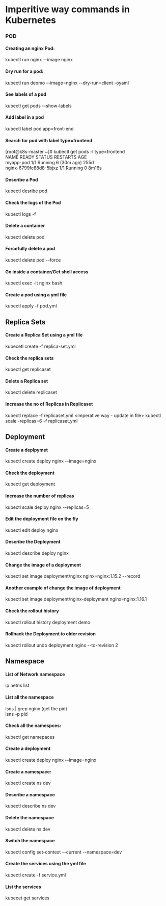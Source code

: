 # Imperitive way commands in Kubernetes 

### POD

#### Creating an nginx Pod:
kubectl run nginx --image nginx

#### Dry run for a pod:
kubectl run deomo --image=nginx --dry-run=client -oyaml

#### See labels of a pod 
kubectl get pods --show-labels 

#### Add label in a pod
kubectl label pod app=front-end

#### Search for pod with label type=frontend

[root@k8s-master ~]# kubectl get pods -l type=frontend  
NAME                     READY   STATUS    RESTARTS      AGE  
myapp-pod                1/1     Running   6 (30m ago)   255d  
nginx-6799fc88d8-5bjxz   1/1     Running   0             8m16s  

#### Describe a Pod
kubectl desribe pod

#### Check the logs of the Pod
kubectl logs -f <pod-name>

#### Delete a container 
kubectl delete pod <pod-name>

#### Forcefully delete a pod
kubectl delete pod <pod-name> --force

#### Go inside a container/Get shell access
kubectl exec -it nginx  bash

#### Create a pod using a yml file
kubectl apply -f pod.yml

## Replica Sets

#### Create a Replica Set using a yml file 
kubecetl create -f replica-set.yml

#### Check the replica sets
kubectl get replicaset

#### Delete a Replica set
kubectl delete replicaset <name>

#### Increase the no of Replicas in Replicaset
kubectl replace -f replicaset.yml <imperative way - update in file>
kubectl scale -replicas=6 -f replicaset.yml

## Deployment 

#### Create a deplpymet
kubectl create deploy nginx --image=nginx

#### Check the deployment
kubectl get deployment 

#### Increase the number of replicas
kubectl scale deploy nginx --replicas=5 

#### Edit the deployment file on the fly
kubectl edit deploy nginx

#### Describe the Deployment
kubectl describe deploy nginx

#### Change the image of a deployment
kubectl set image deployment/nginx nginx=nginx:1.15.2 --record

#### Another example of change the image of deployment
kubectl set image deployment/nginx-deployment nginx=nginx:1.16.1

#### Check the rollout history
kubectl rollout history deployment demo

#### Rollback the Deployment to older revision
kubectl rollout undo deployment nginx --to-revision 2

## Namespace 

#### List of Network namespace
ip netns list

#### List all the namespace
lsns | grep nginx   (get the pid)  
lsns -p pid  

#### Check all the namespces:
kubectl get namepaces

#### Create a deployment
kubectl create deploy nginx --image=nginx

#### Create a namespace:
kubectl create ns dev

#### Describe a namespace 
kubectl describe ns dev

#### Delete the namespace 
kubectl delete ns dev

#### Switch the namespace
kubectl config set-context --current --namespace=dev
  
#### Create the services using the yml file
kubectl create -f service.yml
  
#### List the services
kubecet get services 	

  










